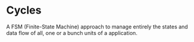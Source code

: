 # Cycles
A FSM (Finite-State Machine) approach to manage entirely the states and data flow of all, one or a bunch units of a application.
